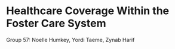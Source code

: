 # Healthcare Coverage Within the Foster Care System
Group 57: Noelle Humkey, Yordi Taeme, Zynab Harif

